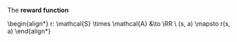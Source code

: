 The **reward function** 

\begin{align\*}
r: \mathcal{S} \times \mathcal{A} &\to \RR \\
(s, a) \mapsto r(s, a)
\end{align\*}